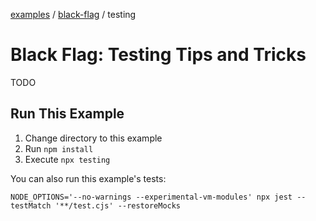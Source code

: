 [examples][1] / [black-flag][2] / testing

# Black Flag: Testing Tips and Tricks

<!-- TODO -->

TODO

## Run This Example

1. Change directory to this example
2. Run `npm install`
3. Execute `npx testing`

You can also run this example's tests:

```shell
NODE_OPTIONS='--no-warnings --experimental-vm-modules' npx jest --testMatch '**/test.cjs' --restoreMocks
```

[1]: ../../README.md
[2]: ../README.md
